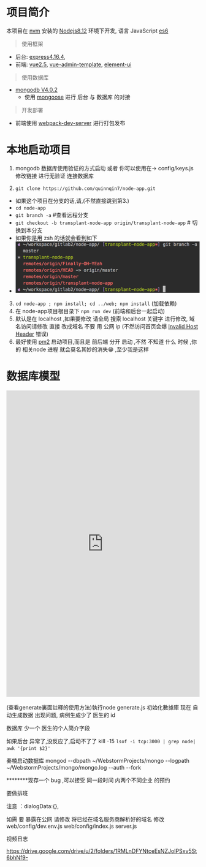 # 项目简介

  本项目在 [nvm] 安装的 [Nodejs8.12](https://nodejs.org/zh-cn/) 环境下开发, 语言 JavaScript [es6](http://es6.ruanyifeng.com)

> 使用框架

* 后台: [express4.16.4],
* 前端: [vue2.5], [vue-admin-template], [element-ui]

> 使用数据库

* [mongodb V4.0.2]
  * 使用 [mongoose] 进行 后台 与 数据库 的对接

> 开发部署

* 前端使用 [webpack-dev-server](https://github.com/webpack/webpack-dev-server) 进行打包发布

# 本地启动项目
1. mongodb 数据库使用验证的方式启动 或者 你可以使用在-> config/keys.js 修改链接 进行无验证 连接数据库

2. ```git clone https://github.com/quinnqin7/node-app.git```
  * 如果这个项目在分支的话,请,(不然直接跳到第3.)
  * ```cd node-app```
  * ```git branch -a``` #查看远程分支
  * ```git checkout -b transplant-node-app origin/transplant-node-app``` # 切换到本分支
  * 如果你是用 zsh 的话就会看到如下
  * ![''](./docs/images/gitcheckout.png)

3. ```cd node-app ; npm install; cd ../web; npm install``` (加载依赖)
4. 在 node-app项目根目录下 ```npm run dev``` (前端和后台一起启动)
5. 默认是在 localhost ,如果要修改  请全局 搜索 localhost 关键字 进行修改, 域名访问请修改 直接 改成域名 不要 用 公网 ip (不然访问首页会爆 [Invalid Host Header](https://tonghuashuo.github.io/blog/webpack-dev-server-invalid-host-header.html) 错误)
6. 最好使用 [pm2](http://pm2.keymetrics.io) 启动项目,而且是 前后端 分开 启动 ,不然 不知道 什么 时候 ,你 的 相关node 进程 就会莫名其妙的消失😁 ,至少我是这样

# 数据库模型

<embed width="100%" height="800" src='https://www.draw.io/?lightbox=1&highlight=0000ff&edit=_blank&layers=1&nav=1#R7Vzbcts2EP0aPapDkaIuj7bqNJ42E0%2BTaZunDkSuKMQkwYCQLeXruyDB%2B0WUda%2FlPIQ8WALLxWLPLkC7Z8y89W%2BcBMtPzAa3p2v2umf82tP1wWhq4H8S2SjEHJkx4nBqKywDvtCfoEBNoStqQ1gQFIy5ggZF0GK%2BD5YoYIRz9loUWzC3OGpAHKgAXyziVtG%2FqS2WCh1oWtbwEaizVENPTNUwJ9azw9nKV%2BP1dGMR%2FcTNHkn6UvLhktjsNQcZDz1jxhkT8ZW3noErjZuYLX7uQ0NrqjcHX3R6YKr0EJvk3cFGU6hbxsWSOcwn7kOG3kfvB7IHDe%2BWwnPxcoCX30GIjZpNshIMoayHPxgLlFw8phyoUW0FhWzFLSWFmhk6LDSdjBdDtHk%2F8QzCHUgeG6RGRO8E5oHgG5Th4BJBX4rjEeUlTiqXWQovlLHqDacP%2F1%2BGm%2B5pt%2BjRO87JJicQMOqLMNfzkwRQQEWKvj5RZlSBwhhopUmIu8ymJNWt2yyZh5wltDHf%2FCPxX7TxKAG%2BxYA2TYAn4BR1BK56OP%2FkDrQ9Z7fzqmhQ5oW4K0gi4shFte5t%2BlKYmNGPlQx693O27of0J%2FWdnnEnIyrjNvA%2BwngTWUl7jUOybI0ispm25MOvbMbwC0P5L5UIiG2nfevBOhsYr5xIMWYJxhM18Y0jTeO2BBVkjmrXqd%2Bs24L5Qr4ZqFbw8mNrFloyVS7XoV6RCgNilaW06nukus4Z8nAZ5BXETpCn33Mvn8FVwX%2BpvCQeOvC9Pw%2BDWMXP8%2B9IyY92aycSrKrQolSCzCsyW5RccPixAt%2Fa1KgaCi4NWelaRPlMUytOEocwbJHAIMeZvbKgRQajxAJ7ocxvEfKJ19bHjkapNboE6zxE4rGXJ3gpkL4AFxRTpjuXOj5CQgaye6LuXFjIpxhKLdwow1lQGTby8bQYaNNUSN5YzKOWunbJHNz7dGXPmMtkaPWZL6M12oY9QwLigtein7Qlyd%2FkgFKFnKTKzBDHpfmBeNSVNPQXcJv4RMEqbg90dV83UGOcliaCdQ6qhuCECY2pVmDC5PY1Sz%2FT7HiZyzwHI23%2FsD0%2BKEuuqYhJ0lR335IZRk4SdzI9R8ByCXq%2FlcAfIu94QzK0Kz3qtTS7b%2BZTSW0Mszifw9I0xfSsHspmatcMaqKZhWHGpXR%2Fi1bjA6db%2BlHSrfTmW%2BpWJ86p9HPmVKNzVBptxj%2BeUSsyk6Mszsm4uAxG4%2BOszqleGkdtgxxsvTWY9JrSbXQZ4E%2BchnBLuTum3JeWYvsrbw788%2BIJWOBW89XDardFlwTBGfMLLhZwhj42IwIcJmND2lteslwjHPNFdjZzGIBFifuRcK%2BlJsjVO%2BecBxs84ttPHLYXOftWW7VF0q0Auq4CqJzI6lrXAmhygAKoQqTD6yNSDugzctG9Yx59c2y9SF5d0lAgVz0eX7VtwZxZz8Br9cheKud%2FjaHa4cQ%2BdoKws5l3fPBGIhdLIn2jVHCZepVFUsIosMjgGCxiXh%2BLrEKsxl7fM4fsWYtlUQQzYFrNbE8auIPXajQ%2BqQKc7VUQ3sLqJYRVfVSMqv1xx6g6PUBQHRz0cOLE%2B8aTmn3jk32h0qDMNbFRgCaRBr%2Bx0d5sdJbwn23ubikethx0O4DLmbcIzCmuYmy3iYBq6xKIK5aPfrjixLfgzrLQLcWbt6T2Y9Ubp10Cp5mTUqVQc%2BBeXymYx6gUUjbZheXqP00ze%2FkDOxndSbiMJn3QYW5zJ%2FQPf8pq%2FnPUgOsvg1H2K%2FtE%2FE33mSx5aeMEHvtYPvuENzmXN0rTGfN55eivQ08dDxEPcc43MGq4fD%2F%2FaZjfRo9od6S3uUXzpyNN%2Fv3270BqPpNsqt%2B3OmU%2BZmh1MSMB9%2FRe0yi6nFGORV2dd1TqSC93dDjfnV5f1hl%2FAfoJwlD%2BmsD7zT13TCIvfTcdQ9e5T6c7baSr4%2BrtSTNxOLRlzRwWq7BNQNAo684nzbe9%2BFuCnZimkk3XsGzzplEpPUo3kU6TYBvXs2uUHD0c8tdxOu%2BuaddKz1%2BAv1ALvkYh7N1S9MG2h6I8%2F%2Bh8sHW7yP56ZhVi58oR71Z%2Bvu0DXTNNDUu%2Fd5FS0klOjAeTK6KpLhXz8FS8dYW%2FWKg%2B55mR26fOXSKxR6g%2Fw7eC1p36cOU4EFYlzksaZ%2FpOq3PlqM7VtkjtlQ7c6O0S6K1f2uhLN%2F620pu%2BO73hbfaXK%2BKtwuzvgxgP%2FwE%3D'></embed>







>
>
>













   (查看generate裏面註釋的使用方法)執行node generate.js 初始化數據庫
   现在 自动生成数据 出现问题,  病例生成少了 医生的 id

数据库 少一个 医生的个人简介字段



如果后台 异常了,没反应了,启动不了了
kill -15 `lsof -i tcp:3000 | grep node| awk '{print $2}'`

秦楠启动数据库
mongod --dbpath ~/WebstormProjects/mongo --logpath ~/WebstormProjects/mongo/mongo.log --auth --fork



********现存一个 bug ,可以接受 同一段时间 内两个不同企业 的预约


要做排班

注意 ：dialogData:{},


如需 要 暴露在公网
请修改  将已经在域名服务商解析好的域名 修改
web/config/dev.env.js
web/config/index.js
server.js



视频日志

https://drive.google.com/drive/u/2/folders/1RMLnDFYNtceEsNZJoIPSxv5St6bhNf9-






[vue-admin-template]:https://github.com/PanJiaChen/vue-admin-template/tree/master/src
[element-ui]:http://element-cn.eleme.io/#/zh-CN
[vue2.5]:https://cn.vuejs.org/index.html
[express4.16.4]:https://expressjs.com/zh-cn/
[mongodb V4.0.2]:https://www.mongodb.com
[mongoose]:https://mongoosejs.com
[nvm]:https://github.com/creationix/nvm

